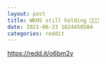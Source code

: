 ```yaml
--- 
layout: post 
title: WKHS still holding 🐎🐎🐎 
date: 2021-06-23 1624450584 
categories: reddit 
--- 
```

https://redd.it/o6bm2y